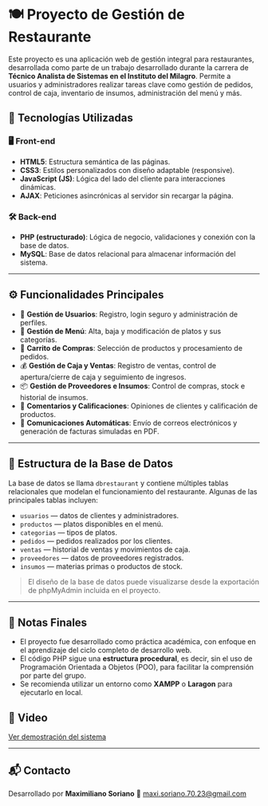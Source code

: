 # 🍽️ Proyecto de Gestión de Restaurante

Este proyecto es una aplicación web de gestión integral para restaurantes, desarrollada como parte de un trabajo desarrollado durante la carrera de **Técnico Analista de Sistemas en el Instituto del Milagro**. Permite a usuarios y administradores realizar tareas clave como gestión de pedidos, control de caja, inventario de insumos, administración del menú y más.

## 🚀 Tecnologías Utilizadas

### 🖥️ Front-end
- **HTML5**: Estructura semántica de las páginas.
- **CSS3**: Estilos personalizados con diseño adaptable (responsive).
- **JavaScript (JS)**: Lógica del lado del cliente para interacciones dinámicas.
- **AJAX**: Peticiones asincrónicas al servidor sin recargar la página.

### 🛠️ Back-end
- **PHP (estructurado)**: Lógica de negocio, validaciones y conexión con la base de datos.
- **MySQL**: Base de datos relacional para almacenar información del sistema.

---

## ⚙️ Funcionalidades Principales

- 🔐 **Gestión de Usuarios**: Registro, login seguro y administración de perfiles.
- 🧾 **Gestión de Menú**: Alta, baja y modificación de platos y sus categorías.
- 🛒 **Carrito de Compras**: Selección de productos y procesamiento de pedidos.
- 💰 **Gestión de Caja y Ventas**: Registro de ventas, control de apertura/cierre de caja y seguimiento de ingresos.
- 📦 **Gestión de Proveedores e Insumos**: Control de compras, stock e historial de insumos.
- 🌟 **Comentarios y Calificaciones**: Opiniones de clientes y calificación de productos.
- 📧 **Comunicaciones Automáticas**: Envío de correos electrónicos y generación de facturas simuladas en PDF.

---

## 🧩 Estructura de la Base de Datos

La base de datos se llama `dbrestaurant` y contiene múltiples tablas relacionales que modelan el funcionamiento del restaurante. Algunas de las principales tablas incluyen:

- `usuarios` — datos de clientes y administradores.
- `productos` — platos disponibles en el menú.
- `categorias` — tipos de platos.
- `pedidos` — pedidos realizados por los clientes.
- `ventas` — historial de ventas y movimientos de caja.
- `proveedores` — datos de proveedores registrados.
- `insumos` — materias primas o productos de stock.

> El diseño de la base de datos puede visualizarse desde la exportación de phpMyAdmin incluida en el proyecto.

---

## 📌 Notas Finales

- El proyecto fue desarrollado como práctica académica, con enfoque en el aprendizaje del ciclo completo de desarrollo web.
- El código PHP sigue una **estructura procedural**, es decir, sin el uso de Programación Orientada a Objetos (POO), para facilitar la comprensión por parte del grupo.
- Se recomienda utilizar un entorno como **XAMPP** o **Laragon** para ejecutarlo en local.

## 📸 Video

[Ver demostración del sistema](https://drive.google.com/file/d/1Ja79ZOOxTaaotMMjCRkuLrmncNmsiJeQ/view?usp=sharing)

---

## 📬 Contacto

Desarrollado por **Maximiliano Soriano**
📧 maxi.soriano.70.23@gmail.com
